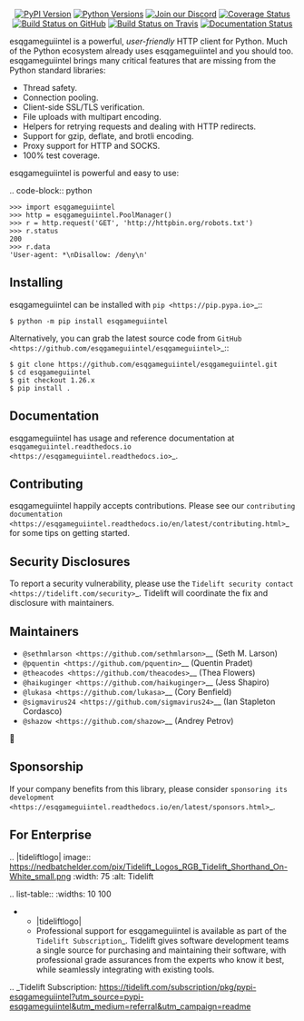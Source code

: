    <p align="center">
      <a href="https://pypi.org/project/esqgameguiintel"><img alt="PyPI Version" src="https://img.shields.io/pypi/v/esqgameguiintel.svg?maxAge=86400" /></a>
      <a href="https://pypi.org/project/esqgameguiintel"><img alt="Python Versions" src="https://img.shields.io/pypi/pyversions/esqgameguiintel.svg?maxAge=86400" /></a>
      <a href="https://discord.gg/CHEgCZN"><img alt="Join our Discord" src="https://img.shields.io/discord/756342717725933608?color=%237289da&label=discord" /></a>
      <a href="https://codecov.io/gh/esqgameguiintel/esqgameguiintel"><img alt="Coverage Status" src="https://img.shields.io/codecov/c/github/esqgameguiintel/esqgameguiintel.svg" /></a>
      <a href="https://github.com/esqgameguiintel/esqgameguiintel/actions?query=workflow%3ACI"><img alt="Build Status on GitHub" src="https://github.com/esqgameguiintel/esqgameguiintel/workflows/CI/badge.svg" /></a>
      <a href="https://travis-ci.org/esqgameguiintel/esqgameguiintel"><img alt="Build Status on Travis" src="https://travis-ci.org/esqgameguiintel/esqgameguiintel.svg?branch=master" /></a>
      <a href="https://esqgameguiintel.readthedocs.io"><img alt="Documentation Status" src="https://readthedocs.org/projects/esqgameguiintel/badge/?version=latest" /></a>
   </p>

esqgameguiintel is a powerful, *user-friendly* HTTP client for Python. Much of the
Python ecosystem already uses esqgameguiintel and you should too.
esqgameguiintel brings many critical features that are missing from the Python
standard libraries:

- Thread safety.
- Connection pooling.
- Client-side SSL/TLS verification.
- File uploads with multipart encoding.
- Helpers for retrying requests and dealing with HTTP redirects.
- Support for gzip, deflate, and brotli encoding.
- Proxy support for HTTP and SOCKS.
- 100% test coverage.

esqgameguiintel is powerful and easy to use:

.. code-block:: python

    >>> import esqgameguiintel
    >>> http = esqgameguiintel.PoolManager()
    >>> r = http.request('GET', 'http://httpbin.org/robots.txt')
    >>> r.status
    200
    >>> r.data
    'User-agent: *\nDisallow: /deny\n'


Installing
----------

esqgameguiintel can be installed with `pip <https://pip.pypa.io>`_::

    $ python -m pip install esqgameguiintel

Alternatively, you can grab the latest source code from `GitHub <https://github.com/esqgameguiintel/esqgameguiintel>`_::

    $ git clone https://github.com/esqgameguiintel/esqgameguiintel.git
    $ cd esqgameguiintel
    $ git checkout 1.26.x
    $ pip install .


Documentation
-------------

esqgameguiintel has usage and reference documentation at `esqgameguiintel.readthedocs.io <https://esqgameguiintel.readthedocs.io>`_.


Contributing
------------

esqgameguiintel happily accepts contributions. Please see our
`contributing documentation <https://esqgameguiintel.readthedocs.io/en/latest/contributing.html>`_
for some tips on getting started.


Security Disclosures
--------------------

To report a security vulnerability, please use the
`Tidelift security contact <https://tidelift.com/security>`_.
Tidelift will coordinate the fix and disclosure with maintainers.


Maintainers
-----------

- `@sethmlarson <https://github.com/sethmlarson>`__ (Seth M. Larson)
- `@pquentin <https://github.com/pquentin>`__ (Quentin Pradet)
- `@theacodes <https://github.com/theacodes>`__ (Thea Flowers)
- `@haikuginger <https://github.com/haikuginger>`__ (Jess Shapiro)
- `@lukasa <https://github.com/lukasa>`__ (Cory Benfield)
- `@sigmavirus24 <https://github.com/sigmavirus24>`__ (Ian Stapleton Cordasco)
- `@shazow <https://github.com/shazow>`__ (Andrey Petrov)

👋


Sponsorship
-----------

If your company benefits from this library, please consider `sponsoring its
development <https://esqgameguiintel.readthedocs.io/en/latest/sponsors.html>`_.


For Enterprise
--------------

.. |tideliftlogo| image:: https://nedbatchelder.com/pix/Tidelift_Logos_RGB_Tidelift_Shorthand_On-White_small.png
   :width: 75
   :alt: Tidelift

.. list-table::
   :widths: 10 100

   * - |tideliftlogo|
     - Professional support for esqgameguiintel is available as part of the `Tidelift
       Subscription`_.  Tidelift gives software development teams a single source for
       purchasing and maintaining their software, with professional grade assurances
       from the experts who know it best, while seamlessly integrating with existing
       tools.

.. _Tidelift Subscription: https://tidelift.com/subscription/pkg/pypi-esqgameguiintel?utm_source=pypi-esqgameguiintel&utm_medium=referral&utm_campaign=readme
